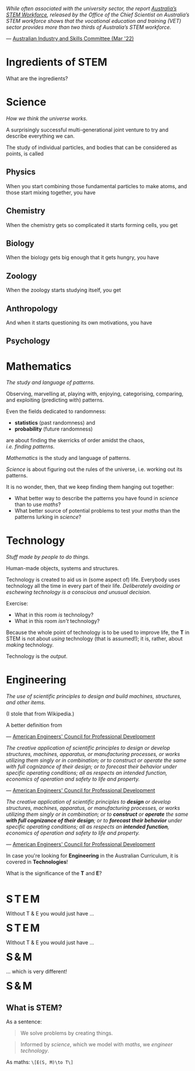 *While often associated with the university sector, the report [Australia’s STEM Workforce](https://www.chiefscientist.gov.au/news-and-media/2020-australias-stem-workforce-report), released by the Office of the Chief Scientist on Australia’s STEM workforce shows that the vocational education and training (VET) sector provides more than two thirds of Australia’s STEM workforce.*

&mdash; [Australian Industry and Skills Committee (Mar '22)](https://nationalindustryinsights.aisc.net.au/national/stem-skills)



# Ingredients of STEM



What are the ingredients?



# Science
*How we think the universe works.*

A surprisingly successful multi-generational joint venture to try and describe everything we can. <!-- .element: class="fragment" -->


The study of individual particles, and bodies that can be considered as points, is called
## Physics <!-- .element: class="fragment" -->


When you start combining those fundamental particles to make atoms, and those start mixing together, you have
## Chemistry <!-- .element: class="fragment" -->


When the chemistry gets so complicated it starts forming cells, you get
## Biology <!-- .element: class="fragment" -->


When the biology gets big enough that it gets hungry, you have
## Zoology <!-- .element: class="fragment" -->


When the zoology starts studying itself, you get
## Anthropology <!-- .element: class="fragment" -->


And when it starts questioning its own motivations, you have
## Psychology <!-- .element: class="fragment" -->



# Mathematics
*The study and language of patterns.*

Observing, marvelling at, playing with, enjoying, categorising, comparing, and exploiting (predicting with) patterns. <!-- .element: class="fragment" -->


Even the fields dedicated to randomness:
- **statistics** (past randomness) and 
- **probability** (future randomness)

are about finding the skerricks of order amidst the chaos,<br/>*i.e. finding patterns*.



*Mathematics* is the study and language of patterns.

*Science* is about figuring out the rules of the universe, i.e. working out its patterns.

It is no wonder, then, that we keep finding them hanging out together:

- What better way to describe the patterns you have found in *science* than to use *maths*?
- What better source of potential problems to test your *maths* than the patterns lurking in *science*?



# Technology
*Stuff made by people to do things.*

Human-made objects, systems and structures. <!-- .element: class="fragment" -->


Technology is created to aid us in (some aspect of) life. Everybody uses technology all the time in every part of their life. *Deliberately avoiding or eschewing technology is a conscious and unusual decision.*


Exercise:
- What in this room *is* technology?
- What in this room *isn't* technology?


Because the whole point of technology is to be used to improve life, the **T** in STEM is not about *using* technology (that is assumed!); it is, rather, about *making* technology.

Technology is the *output*.



# Engineering
*The use of scientific principles to design and build machines, structures, and other items.*

(I stole that from Wikipedia.) <!-- .element: class="fragment" -->


<!-- .slide: data-auto-animate -->
A better definition from

&mdash; [American Engineers' Council for Professional Development](https://en.wikipedia.org/wiki/American_Engineers%27_Council_for_Professional_Development)


<!-- .slide: data-auto-animate -->
*The creative application of scientific principles to design or develop structures, machines, apparatus, or manufacturing processes, or works utilizing them singly or in combination; or to construct or operate the same with full cognizance of their design; or to forecast their behavior under specific operating conditions; all as respects an intended function, economics of operation and safety to life and property.*

&mdash; [American Engineers' Council for Professional Development](https://en.wikipedia.org/wiki/American_Engineers%27_Council_for_Professional_Development)


<!-- .slide: data-auto-animate -->
*The creative application of scientific principles to **design** or develop structures, machines, apparatus, or manufacturing processes, or works utilizing them singly or in combination; or to **construct** or **operate** the same **with full cognizance of their design**; or to **forecast their behavior** under specific operating conditions; all as respects an **intended function**, economics of operation and safety to life and property.*

&mdash; [American Engineers' Council for Professional Development](https://en.wikipedia.org/wiki/American_Engineers%27_Council_for_Professional_Development)



In case you're looking for **Engineering** in the Australian Curriculum, it is covered in **Technologies**!



What is the significance of the **T** and **E**?


<!-- .slide: data-auto-animate -->
&nbsp;

<h1 style="display: inline;">S</h1>
<h1 style="display: inline;">T</h1>
<h1 style="display: inline;">E</h1>
<h1 style="display: inline;">M</h1>


<!-- .slide: data-auto-animate -->
Without T & E you would just have ...

<h1 style="display: inline;">S</h1>
<h1 style="display: inline;">T</h1>
<h1 style="display: inline;">E</h1>
<h1 style="display: inline;">M</h1>


<!-- .slide: data-auto-animate -->
Without T & E you would just have ...

<h1 style="display: inline;">S</h1>
<h1 style="display: inline;">&</h1>
<h1 style="display: inline;">M</h1>


<!-- .slide: data-auto-animate -->
... which is very different!

<h1 style="display: inline;">S</h1>
<h1 style="display: inline;">&</h1>
<h1 style="display: inline;">M</h1>



## What is STEM?
As a sentence:<!-- .element: class="fragment" -->
> We solve problems by creating things.
<!-- .element: class="fragment" -->

> Informed by *science*, which we model with *maths*, we *engineer* *technology*.
<!-- .element: class="fragment" -->

As maths:<!-- .element: class="fragment" -->
`\[E(S, M)\to T\]`<!-- .element: class="fragment" -->
